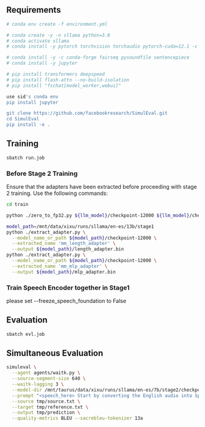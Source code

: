 ## Requirements
```bash
# conda env create -f environment.yml

# conda create -y -n sllama python=3.8
# conda activate sllama
# conda install -y pytorch torchvision torchaudio pytorch-cuda=12.1 -c pytorch -c nvidia

# conda install -y -c conda-forge fairseq pysoundfile sentencepiece
# conda install -y jupyter

# pip install transformers deepspeed
# pip install flash-attn --no-build-isolation
# pip install "fschat[model_worker,webui]"

use sid's conda env
pip install jupyter

git clone https://github.com/facebookresearch/SimulEval.git
cd SimulEval
pip install -e .

```

## Training
```bash
sbatch run.job
```

### Before Stage 2 Training
Ensure that the adapters have been extracted before proceeding with stage 2 training. Use the following commands:
```bash
cd train

python ./zero_to_fp32.py ${llm_model}/checkpoint-12000 ${llm_model}/checkpoint-12000/pytorch_model.bin

model_path=/mnt/data/xixu/runs/sllama/en-es/13b/stage1
python ./extract_adapter.py \
  --model_name_or_path ${model_path}/checkpoint-12000 \
  --extracted_name 'mm_length_adapter' \
  --output ${model_path}/length_adapter.bin 
python ./extract_adapter.py \
  --model_name_or_path ${model_path}/checkpoint-12000 \
  --extracted_name 'mm_mlp_adapter' \
  --output ${model_path}/mlp_adapter.bin 
```

### Train Speech Encoder together in Stage1
please set --freeze_speech_foundation to False

## Evaluation
```bash
sbatch evl.job
```

## Simultaneous Evaluation

```bash
simuleval \
  --agent agents/waitk.py \
  --source-segment-size 640 \
  --waitk-lagging 3 \
  --model-dir /mnt/taurus/data/xixu/runs/sllama/en-es/7b/stage2/checkpoint-2100 \
  --prompt "<speech_here> Start by converting the English audio into Spanish written form." \
  --source tmp/source.txt \
  --target tmp/reference.txt \
  --output tmp/prediction \
  --quality-metrics BLEU --sacrebleu-tokenizer 13a
```

